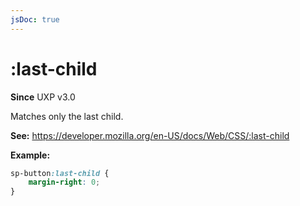 ```yaml
---
jsDoc: true
---
```

# :last-child

**Since** UXP v3.0

Matches only the last child.

**See:** https://developer.mozilla.org/en-US/docs/Web/CSS/:last-child

**Example:**

```css
sp-button:last-child {
    margin-right: 0;
}
```

